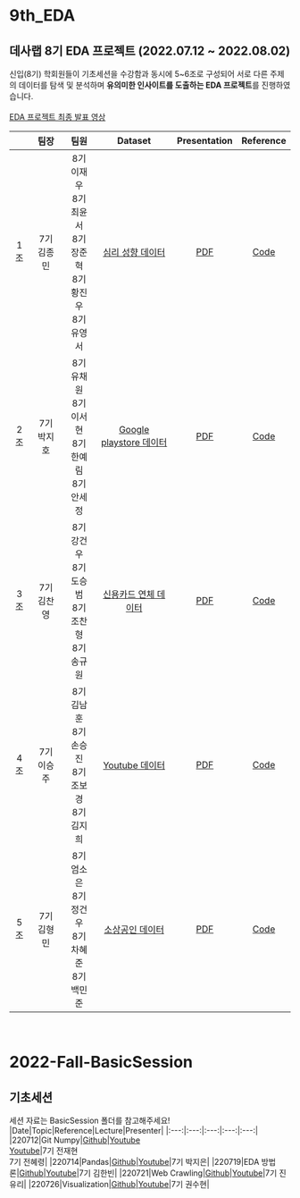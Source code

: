 # 9th_EDA
## 데사랩 8기 EDA 프로젝트 (2022.07.12 ~ 2022.08.02)
신입(8기) 학회원들이 기초세션을 수강함과 동시에 5~6조로 구성되어 서로 다른 주제의 데이터를 탐색 및 분석하며 <strong>유의미한 인사이트를 도출하는 EDA 프로젝트</strong>를 진행하였습니다.
<br><br>
[EDA 프로젝트 최종 발표 영상](https://youtu.be/IgkTZnJtPfw)

||팀장|팀원|Dataset|Presentation|Reference|
|:---:|:---:|:---:|:---:|:---:|:---:|
|1조|7기 김종민|8기 이재우<br>8기 최윤서<br>8기 장준혁<br>8기 황진우<br>8기 유영서|[심리 성향 데이터](https://github.com/DataScience-Lab-Yonsei/8th_EDA/tree/main/%EB%8D%B0%EC%9D%B4%ED%84%B0%EC%85%8B/%EC%8B%AC%EB%A6%AC%20%EC%84%B1%ED%96%A5%20%EC%98%88%EC%B8%A1%20%EB%8D%B0%EC%9D%B4%ED%84%B0)|[PDF](https://github.com/DataScience-Lab-Yonsei/8th_EDA/blob/main/1%EC%A1%B0/EDA%201%EC%A1%B0%20%EB%B0%9C%ED%91%9C%EC%9E%90%EB%A3%8C.pdf)|[Code](https://github.com/DataScience-Lab-Yonsei/8th_EDA/blob/main/1%EC%A1%B0/EDA%201%EC%A1%B0%20%EC%BD%94%EB%93%9C.ipynb)|
|2조|7기 박지호|8기 유채원<br>8기 이서현<br>8기 한예림<br>8기 안세정|[Google playstore 데이터](https://github.com/DataScience-Lab-Yonsei/8th_EDA/tree/main/%EB%8D%B0%EC%9D%B4%ED%84%B0%EC%85%8B/Google%20playstore%20%EB%8D%B0%EC%9D%B4%ED%84%B0)|[PDF](https://github.com/DataScience-Lab-Yonsei/8th_EDA/blob/main/2%EC%A1%B0/2%EC%A1%B0_PPT.pdf)|[Code](https://github.com/DataScience-Lab-Yonsei/8th_EDA/tree/main/2%EC%A1%B0/code)|
|3조|7기 김찬영|8기 강건우<br>8기 도승범<br>8기 조찬형<br>8기 송규원|[신용카드 연체 데이터](https://github.com/DataScience-Lab-Yonsei/8th_EDA/tree/main/%EB%8D%B0%EC%9D%B4%ED%84%B0%EC%85%8B/%EC%8B%A0%EC%9A%A9%EC%B9%B4%EB%93%9C%20%EC%97%B0%EC%B2%B4%20%EC%98%88%EC%B8%A1%20%EB%8D%B0%EC%9D%B4%ED%84%B0)|[PDF](https://github.com/DataScience-Lab-Yonsei/8th_EDA/blob/main/3%EC%A1%B0/3%EC%A1%B0%20EDA%20%EC%B5%9C%EC%A2%85%EC%9E%90%EB%A3%8C/3%EC%A1%B0%20EDA%20%EB%B0%9C%ED%91%9C%EC%9E%90%EB%A3%8C.pdf)|[Code](https://github.com/DataScience-Lab-Yonsei/8th_EDA/blob/main/3%EC%A1%B0/3%EC%A1%B0%20EDA%20%EC%B5%9C%EC%A2%85%EC%9E%90%EB%A3%8C/3%EC%A1%B0%20EDA%20%EC%B5%9C%EC%A2%85%20%EC%BD%94%EB%93%9C.ipynb)|
|4조|7기 이승주|8기 김남훈<br>8기 손승진<br>8기 조보경<br>8기 김지희|[Youtube 데이터](https://github.com/DataScience-Lab-Yonsei/8th_EDA/tree/main/%EB%8D%B0%EC%9D%B4%ED%84%B0%EC%85%8B/Youtube%20%EB%8D%B0%EC%9D%B4%ED%84%B0)|[PDF](https://github.com/DataScience-Lab-Yonsei/8th_EDA/blob/main/4%EC%A1%B0/EDA%204%EC%A1%B0.pdf)|[Code](https://github.com/DataScience-Lab-Yonsei/8th_EDA/tree/main/4%EC%A1%B0/%EC%B5%9C%EC%A2%85%EB%B0%9C%ED%91%9C%EC%BD%94%EB%93%9C)|
|5조|7기 김형민|8기 엄소은<br>8기 정건우<br>8기 차혜준<br>8기 백민준|[소상공인 데이터](https://github.com/DataScience-Lab-Yonsei/8th_EDA/tree/main/%EB%8D%B0%EC%9D%B4%ED%84%B0%EC%85%8B/%EC%86%8C%EC%83%81%EA%B3%B5%EC%9D%B8%EC%8B%9C%EC%9E%A5%EC%A7%84%ED%9D%A5%EA%B3%B5%EB%8B%A8%20%EC%83%81%EA%B6%8C%20%EB%8D%B0%EC%9D%B4%ED%84%B0)|[PDF](https://github.com/DataScience-Lab-Yonsei/8th_EDA/blob/main/5%EC%A1%B0/EDA%20%EC%B5%9C%EC%A2%85%20PPT.pdf)|[Code](https://github.com/DataScience-Lab-Yonsei/8th_EDA/tree/main/5%EC%A1%B0/EDA%20final%20code)|


<br>

 
# 2022-Fall-BasicSession
## 기초세션
세션 자료는 BasicSession 폴더를 참고해주세요!
|Date|Topic|Reference|Lecture|Presenter|
|:---:|:---:|:---:|:---:|:---:|
|220712|Git Numpy|[Github](https://github.com/DataScience-Lab-Yonsei/8th_EDA/tree/main/BasicSession/220712%20Git%20Numpy)|[Youtube](https://youtu.be/PEpr2JIrm8Y)<br>[Youtube](https://youtu.be/PlCipcjNflk)|7기 전재현<br>7기 전혜령|
|220714|Pandas|[Github](https://github.com/DataScience-Lab-Yonsei/8th_EDA/tree/main/BasicSession/220714%20Pandas)|[Youtube](https://youtu.be/N-5ACPza6E8)|7기 박지은|
|220719|EDA 방법론|[Github](https://github.com/DataScience-Lab-Yonsei/8th_EDA/tree/main/BasicSession/220719%20EDA%20%EB%B0%A9%EB%B2%95%EB%A1%A0)|[Youtube](https://youtu.be/_ecgEqWn5UM)|7기 김한빈|
|220721|Web Crawling|[Github](https://github.com/DataScience-Lab-Yonsei/8th_EDA/tree/main/BasicSession/220721%20Web%20Crawling)|[Youtube](https://youtu.be/EotwNL5D7KQ)|7기 진유리|
|220726|Visualization|[Github](https://github.com/DataScience-Lab-Yonsei/8th_EDA/tree/main/BasicSession/220726%20Visualization)|[Youtube](https://youtu.be/uDRUVqqs_3k)|7기 권수현|
